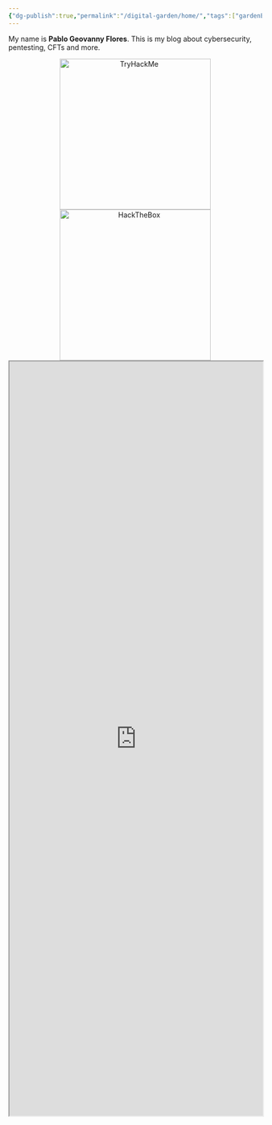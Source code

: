 ```yaml
---
{"dg-publish":true,"permalink":"/digital-garden/home/","tags":["gardenEntry"]}
---
```


My name is **Pablo Geovanny Flores**.
This is my blog about cybersecurity, pentesting, CFTs and more.

<div align="center">
    <a href="https://tryhackme.com/p/Ge0">
      <img src="https://tryhackme-badges.s3.amazonaws.com/Ge0.png" alt="TryHackMe" width="300">
    </a>
    <a href="https://app.hackthebox.com/users/1827323">
      <img src="https://www.hackthebox.com/badge/image/1827323" alt="HackTheBox" width="300">
    </a>
</div>

<iframe src="https://srgalan.vercel.app/" width="100%" height="1500"></iframe>